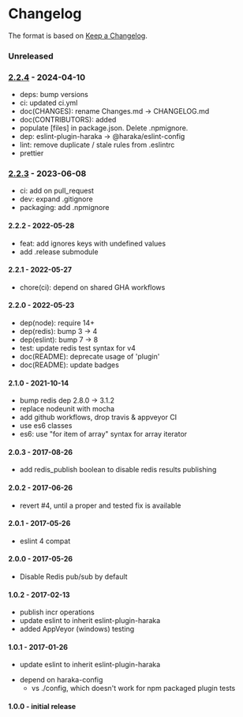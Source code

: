 # Changelog

The format is based on [Keep a Changelog](https://keepachangelog.com/).

### Unreleased

### [2.2.4] - 2024-04-10

- deps: bump versions
- ci: updated ci.yml
- doc(CHANGES): rename Changes.md -> CHANGELOG.md
- doc(CONTRIBUTORS): added
- populate [files] in package.json. Delete .npmignore.
- dep: eslint-plugin-haraka -> @haraka/eslint-config
- lint: remove duplicate / stale rules from .eslintrc
- prettier

### [2.2.3] - 2023-06-08

- ci: add on pull_request
- dev: expand .gitignore
- packaging: add .npmignore

#### 2.2.2 - 2022-05-28

- feat: add ignores keys with undefined values
- add .release submodule

#### 2.2.1 - 2022-05-27

- chore(ci): depend on shared GHA workflows

#### 2.2.0 - 2022-05-23

- dep(node): require 14+
- dep(redis): bump 3 -> 4
- dep(eslint): bump 7 -> 8
- test: update redis test syntax for v4
- doc(README): deprecate usage of 'plugin'
- doc(README): update badges

#### 2.1.0 - 2021-10-14

- bump redis dep 2.8.0 -> 3.1.2
- replace nodeunit with mocha
- add github workflows, drop travis & appveyor CI
- use es6 classes
- es6: use "for item of array" syntax for array iterator

#### 2.0.3 - 2017-08-26

- add redis_publish boolean to disable redis results publishing

#### 2.0.2 - 2017-06-26

- revert #4, until a proper and tested fix is available

#### 2.0.1 - 2017-05-26

- eslint 4 compat

#### 2.0.0 - 2017-05-26

- Disable Redis pub/sub by default

#### 1.0.2 - 2017-02-13

- publish incr operations
- update eslint to inherit eslint-plugin-haraka
- added AppVeyor (windows) testing

#### 1.0.1 - 2017-01-26

- update eslint to inherit eslint-plugin-haraka

* depend on haraka-config
  - vs ./config, which doesn't work for npm packaged plugin tests

#### 1.0.0 - initial release

[2.1.0]: https://github.com/haraka/haraka-results/releases/tag/2.1.0
[2.2.0]: https://github.com/haraka/haraka-results/releases/tag/2.2.0
[2.2.1]: https://github.com/haraka/haraka-results/releases/tag/2.2.1
[2.2.2]: https://github.com/haraka/haraka-results/releases/tag/2.2.2
[2.2.3]: https://github.com/haraka/haraka-results/releases/tag/v2.2.3
[2.2.4]: https://github.com/haraka/haraka-results/releases/tag/v2.2.4
